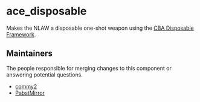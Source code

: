 ace_disposable
==============

Makes the NLAW a disposable one-shot weapon using the [CBA Disposable Framework](https://github.com/CBATeam/CBA_A3/wiki/Disposable-Launchers).


## Maintainers

The people responsible for merging changes to this component or answering potential questions.

- [commy2](https://github.com/commy2)
- [PabstMirror](https://github.com/PabstMirror)
